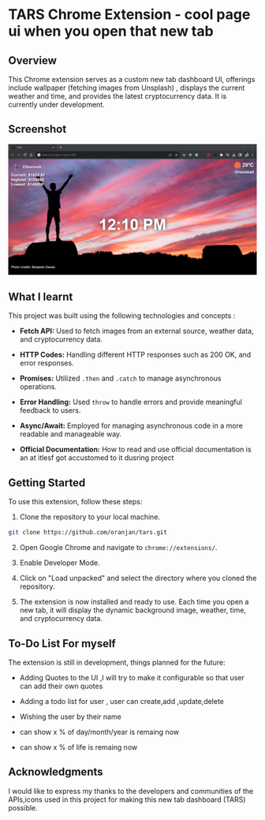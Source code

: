 #  TARS Chrome Extension - cool page ui when you open that new tab

## Overview
This Chrome extension serves as a custom new tab dashboard UI,
offerings include
wallpaper (fetching images from Unsplash) ,
displays the current weather and time,
and provides the latest cryptocurrency data.
It is currently under development.

## Screenshot
   ![Screenshot](images/ss.png "a screenshot of how extesion looks while using")

## What I learnt

This project was built using the following technologies and concepts :

- **Fetch API:** Used to fetch images from an external source, weather data, and cryptocurrency data.

- **HTTP Codes:** Handling different HTTP responses such as 200 OK, and error responses.

- **Promises:** Utilized `.then` and `.catch` to manage asynchronous operations.

- **Error Handling:** Used `throw` to handle errors and provide meaningful feedback to users.

- **Async/Await:** Employed for managing asynchronous code in a more readable and manageable way.

- **Official Documentation:** How to read and use official documentation is an at itlesf got accustomed to it dusring project

## Getting Started

To use this extension, follow these steps:

1. Clone the repository to your local machine.

```bash
git clone https://github.com/oranjan/tars.git
```

2. Open Google Chrome and navigate to `chrome://extensions/`.

3. Enable Developer Mode.

4. Click on "Load unpacked" and select the directory where you cloned the repository.

5. The extension is now installed and ready to use. Each time you open a new tab, it will display the dynamic background image, weather, time, and cryptocurrency data.

## To-Do List For myself

The extension is still in development, things planned for the future:

- Adding Quotes to the UI ,I will try to make it configurable so that user can add their own quotes

- Adding a todo list for user , user can create,add ,update,delete

- Wishing the user by their name

- can show x % of day/month/year is remaing now

- can show x % of life is remaing now

## Acknowledgments
I would like to express my thanks to the developers and communities of the APIs,icons used in this project for making this new tab dashboard (TARS) possible.
